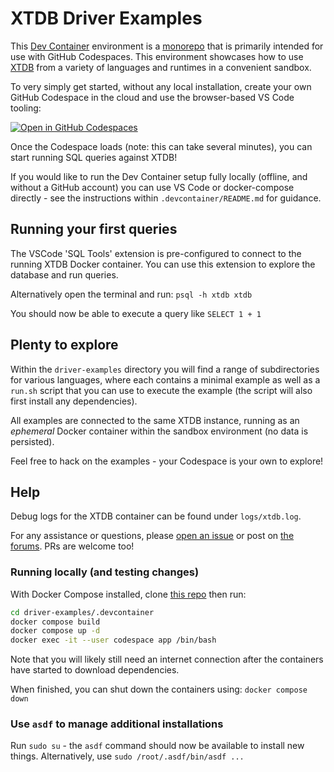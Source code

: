 # XTDB Driver Examples

This [Dev Container](https://containers.dev/) environment is a [monorepo](https://github.com/xtdb/driver-examples) that is primarily intended for use with GitHub Codespaces. This environment showcases how to use [XTDB](https://xtdb.com/) from a variety of languages and runtimes in a convenient sandbox.

To very simply get started, without any local installation, create your own GitHub Codespace in the cloud and use the browser-based VS Code tooling:

[![Open in GitHub Codespaces](https://github.com/codespaces/badge.svg)](https://codespaces.new/xtdb/driver-examples)

Once the Codespace loads (note: this can take several minutes), you can start running SQL queries against XTDB!

If you would like to run the Dev Container setup fully locally (offline, and without a GitHub account) you can use VS Code or docker-compose directly - see the instructions within `.devcontainer/README.md` for guidance.

## Running your first queries

The VSCode 'SQL Tools' extension is pre-configured to connect to the running XTDB Docker container. You can use this extension to explore the database and run queries.

Alternatively open the terminal and run: `psql -h xtdb xtdb`

You should now be able to execute a query like `SELECT 1 + 1`

## Plenty to explore

Within the `driver-examples` directory you will find a range of subdirectories for various languages, where each contains a minimal example as well as a `run.sh` script that you can use to execute the example (the script will also first install any dependencies).

All examples are connected to the same XTDB instance, running as an *ephemeral* Docker container within the sandbox environment (no data is persisted).

Feel free to hack on the examples - your Codespace is your own to explore!

## Help

Debug logs for the XTDB container can be found under `logs/xtdb.log`.

For any assistance or questions, please [open an issue](https://github.com/xtdb/driver-examples) or post on [the forums](https://discuss.xtdb.com/). PRs are welcome too!

### Running locally (and testing changes)

With Docker Compose installed, clone [this repo](https://github.com/xtdb/driver-examples) then run:

```bash
cd driver-examples/.devcontainer
docker compose build
docker compose up -d
docker exec -it --user codespace app /bin/bash
```

Note that you will likely still need an internet connection after the containers have started to download dependencies.

When finished, you can shut down the containers using: `docker compose down`

### Use `asdf` to manage additional installations

Run `sudo su` - the `asdf` command should now be available to install new things. Alternatively, use `sudo /root/.asdf/bin/asdf ...`
